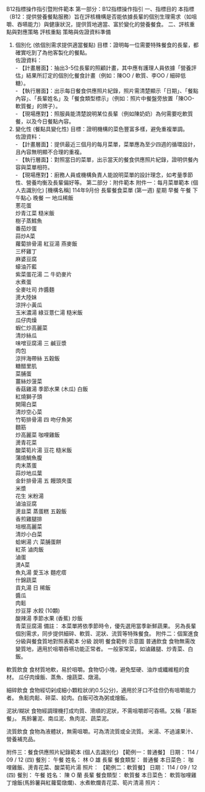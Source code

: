 B12指標操作指引暨附件範本
第一部分：B12指標操作指引
一、指標目的
本指標（B12：提供營養餐點服務）旨在評核機構是否能依據長輩的個別生理需求（如咀嚼、吞嚥能力）與健康狀況，提供質地適當、富於變化的營養餐食。
二、評核重點與對應策略
評核重點
策略與佐證資料準備
1. 個別化 (依個別需求提供適當餐點)
目標：證明每一位需要特殊餐食的長輩，都確實吃到了為他客製化的餐點。<br>佐證資料：<br> - 【計畫層面】：抽出3-5位長輩的照顧計畫，其中應有護理人員依據「營養評估」結果所訂定的個別化餐食計畫（例如：陳OO / 軟質、李OO / 細碎低糖）。<br> - 【執行層面】：出示每日餐食供應照片紀錄，照片需清楚顯示「日期」、「餐點內容」、「長輩姓名」及「餐食類型標示」（例如：照片中餐盤旁放置「陳OO-軟質餐」的牌子）。<br> - 【現場應對】：照服員能清楚說明某位長輩（例如陳奶奶）為何需要吃軟質餐，以及今日餐點內容。
2. 變化性 (餐點具變化性)
目標：證明機構的菜色豐富多樣，避免重複單調。<br>佐證資料：<br> - 【計畫層面】：提供最近三個月的每月菜單，菜單應為至少四週的循環設計，且內容無明顯不合理的重複。<br> - 【執行層面】：對照當日的菜單，出示當天的餐食供應照片紀錄，證明供餐內容與菜單相符。<br> - 【現場應對】：廚務人員或機構負責人能說明菜單的設計理念，如考量季節性、營養均衡及長輩偏好等。
第二部分：附件範本
附件一：每月菜單範本 (個人去識別化)
[機構名稱] 114年9月份 長輩餐食菜單 (第一週)
星期
早餐
午餐
下午點心
晚餐
一
地瓜稀飯<br>蔥花蛋<br>炒青江菜
糙米飯<br>樹子蒸鱈魚<br>番茄炒蛋<br>蒜炒A菜<br>蘿蔔排骨湯
紅豆湯
燕麥飯<br>三杯雞丁<br>麻婆豆腐<br>蠔油芥藍<br>紫菜蛋花湯
二
牛奶麥片<br>水煮蛋<br>全麥吐司
炸醬麵<br>燙大陸妹<br>涼拌小黃瓜<br>玉米濃湯
綠豆薏仁湯
糙米飯<br>瓜仔肉燥<br>蝦仁炒高麗菜<br>清炒絲瓜<br>味噌豆腐湯
三
鹹豆漿<br>肉包<br>涼拌海帶絲
五穀飯<br>糖醋里肌<br>菜脯蛋<br>薑絲炒菠菜<br>香菇雞湯
季節水果 (木瓜)
白飯<br>紅燒獅子頭<br>開陽白菜<br>清炒空心菜<br>竹筍排骨湯
四
吻仔魚粥<br>麵筋<br>炒高麗菜
咖哩雞飯<br>燙青花菜<br>酸菜筍片湯
豆花
糙米飯<br>蒲燒鯛魚腹<br>肉末蒸蛋<br>蒜炒地瓜葉<br>金針排骨湯
五
饅頭夾蛋<br>米漿<br>花生
米粉湯<br>滷油豆腐<br>燙韭菜
蒸蛋糕
五穀飯<br>香煎雞腿排<br>培根高麗菜<br>清炒小白菜<br>蛤蜊湯
六
菜脯蛋餅<br>紅茶
滷肉飯<br>滷蛋<br>燙A菜<br>魚丸湯
愛玉冰
麵疙瘩<br>什錦蔬菜<br>貢丸湯
日
稀飯<br>醬瓜<br>肉鬆<br>炒豆芽
水餃 (10顆)<br>酸辣湯
季節水果 (香蕉)
炒飯<br>青菜豆腐湯
備註：
本菜單將依季節時令，優先選用當季新鮮蔬果。
另為長輩個別需求，同步提供細碎、軟質、泥狀、流質等特殊餐食。
附件二：個案進食分級與餐食質地對照表範本
分級
說明
餐食範例
示意圖
普通飲食
食物無需改變質地，適用於咀嚼吞嚥功能正常者。
一般家常菜，如滷雞腿、炒青菜、白飯。

軟質飲食
食材質地軟，易於咀嚼。食物切小塊，避免堅硬、油炸或纖維粗的食材。
瓜仔肉燥飯、蒸魚、燴蔬菜、燉湯。

細碎飲食
食物經切剁成細小顆粒狀(約0.5公分)，適用於牙口不佳但仍有咀嚼能力者。
魚鬆肉鬆、碎菜、絞肉。白飯可改為粥或燴飯。

泥狀/糊狀
食物經調理機打成均質、滑順的泥狀，不需咀嚼即可吞嚥。又稱「慕斯餐」。
馬鈴薯泥、南瓜泥、魚肉泥、蔬菜泥。

流質飲食
食物為液體狀，無需咀嚼。可為清流質或全流質。
米湯、不過濾果汁、營養補充品。

附件三：餐食供應照片紀錄範本 (個人去識別化)
【範例一：普通餐】
日期： 114 / 09 / 12 (四)
餐別： 午餐
姓名： 林 O 雄 長輩
餐食類型： 普通餐
本日菜色： 咖哩雞飯、燙青花菜、酸菜筍片湯
照片：
【範例二：軟質餐】
日期： 114 / 09 / 12 (四)
餐別： 午餐
姓名： 陳 O 蘭 長輩
餐食類型： 軟質餐
本日菜色： 軟質咖哩雞丁燴飯(馬鈴薯與紅蘿蔔燉爛)、水煮軟爛青花菜、筍片清湯
照片：